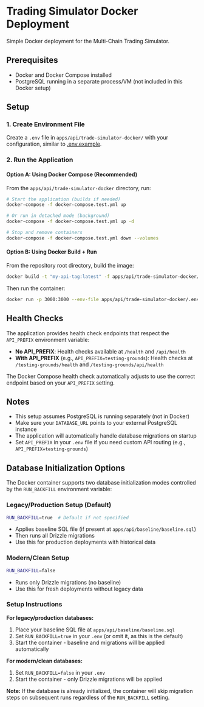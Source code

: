 # Trading Simulator Docker Deployment

Simple Docker deployment for the Multi-Chain Trading Simulator.

## Prerequisites

- Docker and Docker Compose installed
- PostgreSQL running in a separate process/VM (not included in this Docker setup)

## Setup

### 1. Create Environment File

Create a `.env` file in `apps/api/trade-simulator-docker/` with your configuration, similar to [.env.example](.env.example).

### 2. Run the Application

#### Option A: Using Docker Compose (Recommended)

From the `apps/api/trade-simulator-docker` directory, run:

```bash
# Start the application (builds if needed)
docker-compose -f docker-compose.test.yml up

# Or run in detached mode (background)
docker-compose -f docker-compose.test.yml up -d

# Stop and remove containers
docker-compose -f docker-compose.test.yml down --volumes
```

#### Option B: Using Docker Build + Run

From the repository root directory, build the image:

```bash
docker build -t "my-api-tag:latest" -f apps/api/trade-simulator-docker/Dockerfile .
```

Then run the container:

```bash
docker run -p 3000:3000 --env-file apps/api/trade-simulator-docker/.env my-api-tag:latest
```

## Health Checks

The application provides health check endpoints that respect the `API_PREFIX` environment variable:

- **No API_PREFIX**: Health checks available at `/health` and `/api/health`
- **With API_PREFIX** (e.g., `API_PREFIX=testing-grounds`): Health checks at `/testing-grounds/health` and `/testing-grounds/api/health`

The Docker Compose health check automatically adjusts to use the correct endpoint based on your `API_PREFIX` setting.

## Notes

- This setup assumes PostgreSQL is running separately (not in Docker)
- Make sure your `DATABASE_URL` points to your external PostgreSQL instance
- The application will automatically handle database migrations on startup
- Set `API_PREFIX` in your `.env` file if you need custom API routing (e.g., `API_PREFIX=testing-grounds`)

## Database Initialization Options

The Docker container supports two database initialization modes controlled by the `RUN_BACKFILL` environment variable:

### Legacy/Production Setup (Default)

```bash
RUN_BACKFILL=true  # Default if not specified
```

- Applies baseline SQL file (if present at `apps/api/baseline/baseline.sql`)
- Then runs all Drizzle migrations
- Use this for production deployments with historical data

### Modern/Clean Setup

```bash
RUN_BACKFILL=false
```

- Runs only Drizzle migrations (no baseline)
- Use this for fresh deployments without legacy data

### Setup Instructions

**For legacy/production databases:**

1. Place your baseline SQL file at `apps/api/baseline/baseline.sql`
2. Set `RUN_BACKFILL=true` in your `.env` (or omit it, as this is the default)
3. Start the container - baseline and migrations will be applied automatically

**For modern/clean databases:**

1. Set `RUN_BACKFILL=false` in your `.env`
2. Start the container - only Drizzle migrations will be applied

**Note:** If the database is already initialized, the container will skip migration steps on subsequent runs regardless of the `RUN_BACKFILL` setting.
